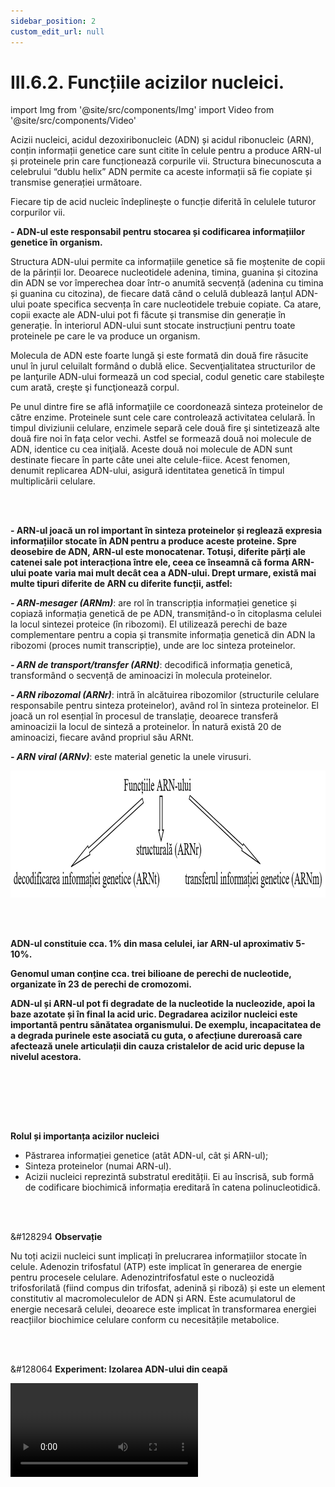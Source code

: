 ```yaml
---
sidebar_position: 2
custom_edit_url: null
---
```


# III.6.2. Funcțiile acizilor nucleici.


import Img from '@site/src/components/Img'
import Video from '@site/src/components/Video'



<div class="alert alert--primary" role="alert">

Acizii nucleici, acidul dezoxiribonucleic (ADN) și acidul ribonucleic (ARN), conțin informații genetice care sunt citite în celule pentru a produce ARN-ul și proteinele prin care funcționează corpurile vii. Structura binecunoscuta a celebrului “dublu helix” ADN permite ca aceste informații să fie copiate și transmise generației următoare.

Fiecare tip de acid nucleic îndeplinește o funcție diferită în celulele tuturor corpurilor vii.

**- ADN-ul este responsabil pentru stocarea și codificarea informațiilor genetice în organism.** 

Structura ADN-ului permite ca informațiile genetice să fie moștenite de copii de la părinții lor. Deoarece nucleotidele adenina, timina, guanina și citozina din ADN se vor împerechea doar într-o anumită secvență (adenina cu timina și guanina cu citozina), de fiecare dată când o celulă dublează lanțul ADN-ului poate specifica secvența în care nucleotidele trebuie copiate. Ca atare, copii exacte ale ADN-ului pot fi făcute și transmise din generație în generație. În interiorul ADN-ului sunt stocate instrucțiuni pentru toate proteinele pe care le va produce un organism.

Molecula de ADN este foarte lungă şi este formată din două fire răsucite unul în jurul celuilalt  formând o dublă elice. Secvenţialitatea structurilor de pe lanţurile ADN-ului formează un cod special, codul genetic care stabileşte cum arată, creşte şi funcţionează corpul.

Pe unul dintre fire se află informaţiile ce coordonează sinteza proteinelor de către enzime. Proteinele sunt cele care controlează activitatea celulară. În timpul diviziunii celulare, enzimele separă cele două fire şi sintetizează alte două fire noi în faţa celor vechi. Astfel se formează două noi molecule de ADN, identice cu cea iniţială. Aceste două noi molecule de ADN sunt destinate fiecare în parte câte unei alte celule-fiice. Acest fenomen, denumit replicarea ADN-ului, asigură identitatea genetică în timpul multiplicării celulare.

<br></br>


**- ARN-ul joacă un rol important în sinteza proteinelor și reglează expresia informațiilor stocate în ADN pentru a produce aceste proteine. Spre deosebire de ADN, ARN-ul este monocatenar. Totuși, diferite părți ale catenei sale pot interacționa între ele, ceea ce înseamnă că forma ARN-ului poate varia mai mult decât cea a ADN-ului. Drept urmare, există mai multe tipuri diferite de ARN cu diferite funcții, astfel:**

***- ARN-mesager (ARNm)***: are rol în transcripția informației genetice și copiază informația genetică de pe ADN, transmițând-o în citoplasma celulei la locul sintezei proteice (în ribozomi). El utilizează perechi de baze complementare pentru a copia și transmite informația genetică din ADN la ribozomi (proces numit transcripție), unde are loc sinteza proteinelor.


***- ARN de transport/transfer (ARNt)***: decodifică informația genetică, transformând o secvență de aminoacizi în molecula proteinelor.

***- ARN ribozomal (ARNr)***: intră în alcătuirea ribozomilor (structurile celulare responsabile pentru sinteza proteinelor), având rol în sinteza proteinelor. El joacă un rol esențial în procesul de translație, deoarece transferă aminoacizii la locul de sinteză a proteinelor. În natură există 20 de aminoacizi, fiecare având propriul său ARNt.

***- ARN viral (ARNv)***: este material genetic la unele virusuri.




<Img className="img-responsive4" src="chimie/clasa11/capitolul3/III-6-2-functiile-acizilor-nucleici-poza1-functiile-a-r-n-ului-schema-mentala.png" width="1000" height="203" lazy={false} />






</div>







<br></br>



<div class="alert alert--primary" role="alert">

**ADN-ul constituie cca. 1% din masa celulei, iar ARN-ul aproximativ 5-10%.**

**Genomul uman conține cca. trei bilioane de perechi de nucleotide, organizate în 23 de perechi de cromozomi.**

**ADN-ul și ARN-ul pot fi degradate de la nucleotide la nucleozide, apoi la baze azotate și în final la acid uric. Degradarea acizilor nucleici este importantă pentru sănătatea organismului. De exemplu, incapacitatea de a degrada purinele este asociată cu guta, o afecțiune dureroasă care afectează unele articulații din cauza cristalelor de acid uric depuse la nivelul acestora.**




</div>

<br></br>



<br></br>



<div class="alert alert--primary" role="alert">

**Rolul și importanța acizilor nucleici**     
- Păstrarea informației genetice (atât ADN-ul, cât și ARN-ul);     
- Sinteza proteinelor (numai ARN-ul).     
- Acizii nucleici reprezintă substratul eredității. Ei au înscrisă, sub formă de codificare biochimică informația ereditară în catena polinucleotidică.




</div>

<br></br>

<div class="alert alert--secondary" role="alert">

&#128294 **Observație**

Nu toți acizii nucleici sunt implicați în prelucrarea informațiilor stocate în celule. Adenozin trifosfatul (ATP) este implicat în generarea de energie pentru procesele celulare. Adenozintrifosfatul este o nucleozidă trifosforilată (fiind compus din trifosfat, adenină și riboză) și este un element constitutiv al macromoleculelor de ADN și ARN. Este acumulatorul de energie necesară celulei, deoarece este implicat în transformarea energiei reacțiilor biochimice celulare conform cu necesitățile metabolice. 



</div>


<br></br>



<div class="alert alert--success" role="alert">

&#128064 **Experiment: Izolarea ADN-ului din ceapă**



<Video src="https://www.youtube.com/embed/QwbrVGtpCio" />

<br></br>



**ADN-ul este responsabil pentru stocarea și codificarea informațiilor genetice în organism.** 

El se găsește în orice celulă vie, fiind alcătuit din nucleotide. Structura ADN-ului este unică nu numai pentru o specie anume, ci și pentru orice individ al oricărei specii animale sau vegetale.

Fiecare nucleotidă este formată dintr-o bază azotată, o pentoză și o grupare fosfat. Cele patru baze azotate prezente în ADN sunt: adenina (A), guanina (G), timina (T) și citozina (C). 




<Img className="img-responsive4" src="chimie/clasa11/capitolul3/III-6-2-functiile-acizilor-nucleici-poza2-experiment-izolarea-adn-ului-din-ceapa.png" width="1000" height="565" />

<br></br>
<br></br>
<br></br>

Ordinea acestor baze azotate în molecula de ADN este cea care codifică diferite instrucțiuni, adică codul genetic. Așa cum literele din alfabet, în diferite asocieri, pot să formeze cuvinte care permit comunicarea, tot așa și ordinea bazelor azotate în ADN poate să codeze informații unice, care sub forma genelor reprezintă limbajul celulei.  Numărul extrem de mare de combinații generează marea varietate a materiei vii și a indivizilor din cadrul unei specii.

99,9% din secvenţa noastră ADN este aceeaşi cu a celorlalţi oameni. Diferenţa de ADN de 0,1% diferențiază o persoană de alta.










<br></br>

**Materiale necesare:**    
O ceapă, clorură de sodiu, detergent lichid, apă distilată, blender, alcool etilic concentrat, pipetă.

<br></br>


**Descrierea experimentului:**     
- Se alege ceapă pentru că nu conține amidon, astfel se elimină interferențele la izolarea ADN.     
- Prepară o soluția din 10 g de clorură de sodiu (NaCl), 10 mL detergent lichid și apă distilată până la un volum final de 100 mL.      
- Taie dintr-o ceapă un cub cu latura de 4 cm, pune-l într-un blender și adaugă 100 mL din soluția preparată.     
- Pornește blenderul timp de 1 minut, apoi filtrează amestecul.     
- Prelevează o probă de 6 mL de filtrat peste care adaugă cu mare atenție 6 mL de alcool etilic concentrat cât mai rece.     
- Ține preparatul obținut la rece până apare un precipitat.    
- Ce observi?
  > _Se formează două faze. Se observă în faza superioară, alcoolică, un precipitat care este ADN-ul celulelor de ceapă._



**Concluzia experimentului:**    
**Detergentul distruge membrana celulară făcând grăsimile și proteinele să precipite, eliberând astfel conținutul celular din nucleul celulei în soluția inițială. Sarea de bucătărie NaCl este necesară pentru ecranarea grupărilor fosfat negative ale ADN, permițând astfel izolarea acestuia în alcool. Deoarece ADN-ul eliberat nu este solubil în alcool etilic se poate preleva din acesta cu un bețișor sau cu o pipetă Pasteur.**




</div>

